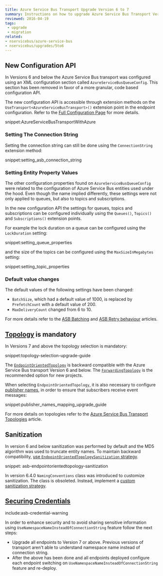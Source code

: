 ```yaml
---
title: Azure Service Bus Transport Upgrade Version 6 to 7
summary: Instructions on how to upgrade Azure Service Bus Transport Version 6 to 7.
reviewed: 2016-04-19
tags:
 - upgrade
 - migration
related:
- nservicebus/azure-service-bus
- nservicebus/upgrades/5to6
---
```



## New Configuration API

In Versions 6 and below the Azure Service Bus transport was configured using an XML configuration section called `AzureServiceBusQueueConfig`. This section has been removed in favor of a more granular, code based configuration API.

The new configuration API is accessible through extension methods on the `UseTransport<AzureServiceBusTransport>()` extension point in the endpoint configuration. Refer to the [Full Configuration Page](/nservicebus/azure-service-bus/configuration/configuration.md) for more details.

snippet:AzureServiceBusTransportWithAzure


### Setting The Connection String

Setting the connection string can still be done using the `ConnectionString` extension method:

snippet:setting_asb_connection_string


### Setting Entity Property Values

The other configuration properties found on `AzureServiceBusQueueConfig` were related to the configuration of Azure Service Bus entities used under the hood. Even though the name implied differently, these settings were not only applied to queues, but also to topics and subscriptions. 

In the new configuration API the settings for queues, topics and subscriptions can be configured individually using the `Queues()`, `Topics()` and `Subscriptions()` extension points. 

For example the lock duration on a queue can be configured using the `LockDuration` setting:

snippet:setting_queue_properties

and the size of the topics can be configured using the `MaxSizeInMegabytes` setting:

snippet:setting_topic_properties


### Default value changes

The default values of the following settings have been changed:

 * `BatchSize`, which had a default value of 1000, is replaced by `PrefetchCount` with a default value of 200.
 * `MaxDeliveryCount` changed from 6 to 10.

For more details refer to the [ASB Batching](/nservicebus/azure-service-bus/batching.md) and [ASB Retry behaviour](/nservicebus/azure-service-bus/retries.md) articles.

## [Topology](/nservicebus/azure-service-bus/topologies/) is mandatory

In Versions 7 and above the topology selection is mandatory:

snippet:topology-selection-upgrade-guide

The [`EndpointOrientedTopology`](/nservicebus/azure-service-bus/topologies/#version-7-and-above-endpoint-oriented-topology)  is backward compatible with the Azure Service Bus transport Version 6 and below. The [`ForwardingTopology`](/nservicebus/azure-service-bus/topologies/#version-7-and-above-forwarding-topology) is the recommended option for new projects. 

When selecting `EndpointOrientedTopology`, it is also necessary to configure [publisher names](/nservicebus/azure-service-bus/publisher-names-configuration.md), in order to ensure that subscribers receive event messages:

snippet:publisher_names_mapping_upgrade_guide

For more details on topologies refer to the [Azure Service Bus Transport Topologies](/nservicebus/azure-service-bus/topologies/) article.

## Sanitization

In version 6 and below sanitization was performed by default and the MD5 algorithm was used to truncate entity names. To maintain backward compatibility, [use `EndpointOrientedTopologySanitization` strategy](/nservicebus/azure-service-bus/sanitization.md#version-7-and-above).

snippet: asb-endpointorientedtopology-sanitization

In version 6.4.0 `NamingConventions` class was introduced to customize sanitization. The class is obsoleted. Instead, implement a [custom sanitization strategy](/nservicebus/azure-service-bus/sanitization.md#version-7-and-above).


## [Securing Credentials](/nservicebus/azure-service-bus/secure-credentials.md)

include:asb-credential-warning

In order to enhance security and to avoid sharing sensitive information using `UseNamespaceNameInsteadOfConnectionString` feature follow the next steps:

 * Upgrade all endpoints to Version 7 or above. Previous versions of transport aren't able to understand namespace name instead of connection string.
 * After the above has been done and all endpoints deployed configure each endpoint switching on `UseNamespaceNameInsteadOfConnectionString` feature and re-deploy.